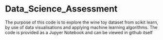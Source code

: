 # Data_Science_Assessment
The purpose of this code is to explore the wine toy dataset from scikit learn, by use of data visualisations and applying machine learning algorithms.
The code is provided as a Jupyer Notebook and can be viewed in github itself
